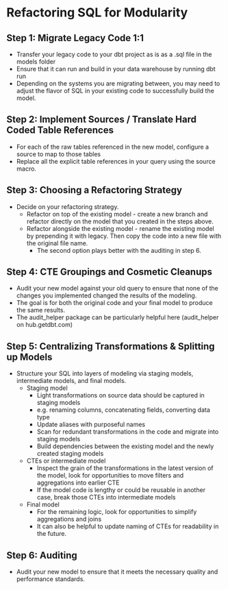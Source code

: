 # Refactoring SQL for Modularity


## Step 1: Migrate Legacy Code 1:1

- Transfer your legacy code to your dbt project as is as a .sql file in the models folder
- Ensure that it can run and build in your data warehouse by running dbt run
- Depending on the systems you are migrating between, you may need to adjust the flavor of SQL in your existing code to successfully build the model.

## Step 2: Implement Sources / Translate Hard Coded Table References

- For each of the raw tables referenced in the new model, configure a source to map to those tables
- Replace all the explicit table references in your query using the source macro.

## Step 3: Choosing a Refactoring Strategy

- Decide on your refactoring strategy.
  - Refactor on top of the existing model - create a new branch and refactor directly on the model that you created in the steps above.
  - Refactor alongside the existing model - rename the existing model by prepending it with legacy. Then copy the code into a new file with the original file name.
    - The second option plays better with the auditing in step 6.

## Step 4: CTE Groupings and Cosmetic Cleanups

- Audit your new model against your old query to ensure that none of the changes you implemented changed the results of the modeling.
- The goal is for both the original code and your final model to produce the same results.
- The audit_helper package can be particularly helpful here (audit_helper on hub.getdbt.com)

## Step 5: Centralizing Transformations & Splitting up Models

- Structure your SQL into layers of modeling via staging models, intermediate models, and final models.
  - Staging model
    - Light transformations on source data should be captured in staging models
    - e.g. renaming columns, concatenating fields, converting data type
    - Update aliases with purposeful names
    - Scan for redundant transformations in the code and migrate into staging models
    - Build dependencies between the existing model and the newly created staging models
  - CTEs or intermediate model
    - Inspect the grain of the transformations in the latest version of the model, look for opportunities to move filters and aggregations into earlier CTE
    - If the model code is lengthy or could be reusable in another case, break those CTEs into intermediate models
  - Final model
    - For the remaining logic, look for opportunities to simplify aggregations and joins
    - It can also be helpful to update naming of CTEs for readability in the future.

## Step 6: Auditing

- Audit your new model to ensure that it meets the necessary quality and performance standards.
